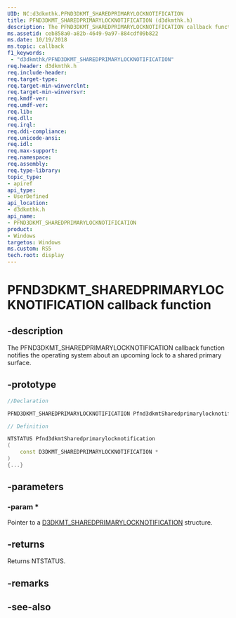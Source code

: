 ```yaml
---
UID: NC:d3dkmthk.PFND3DKMT_SHAREDPRIMARYLOCKNOTIFICATION
title: PFND3DKMT_SHAREDPRIMARYLOCKNOTIFICATION (d3dkmthk.h)
description: The PFND3DKMT_SHAREDPRIMARYLOCKNOTIFICATION callback function notifies the operating system about an upcoming lock to a shared primary surface.
ms.assetid: ceb858a0-a82b-4649-9a97-884cdf09b822
ms.date: 10/19/2018
ms.topic: callback
f1_keywords:
 - "d3dkmthk/PFND3DKMT_SHAREDPRIMARYLOCKNOTIFICATION"
req.header: d3dkmthk.h
req.include-header:
req.target-type:
req.target-min-winverclnt:
req.target-min-winversvr:
req.kmdf-ver:
req.umdf-ver:
req.lib:
req.dll:
req.irql: 
req.ddi-compliance:
req.unicode-ansi:
req.idl:
req.max-support:
req.namespace:
req.assembly:
req.type-library: 
topic_type: 
- apiref
api_type: 
- UserDefined
api_location: 
- d3dkmthk.h
api_name: 
- PFND3DKMT_SHAREDPRIMARYLOCKNOTIFICATION
product:
- Windows
targetos: Windows
ms.custom: RS5
tech.root: display
---
```


# PFND3DKMT_SHAREDPRIMARYLOCKNOTIFICATION callback function

## -description

The PFND3DKMT_SHAREDPRIMARYLOCKNOTIFICATION callback function notifies the operating system about an upcoming lock to a shared primary surface.

## -prototype

```cpp
//Declaration

PFND3DKMT_SHAREDPRIMARYLOCKNOTIFICATION Pfnd3dkmtSharedprimarylocknotification; 

// Definition

NTSTATUS Pfnd3dkmtSharedprimarylocknotification 
(
	const D3DKMT_SHAREDPRIMARYLOCKNOTIFICATION *
)
{...}

```

## -parameters

### -param * 

Pointer to a [D3DKMT_SHAREDPRIMARYLOCKNOTIFICATION](ns-d3dkmthk-_d3dkmt_sharedprimarylocknotification.md) structure.

## -returns

Returns NTSTATUS.


## -remarks




## -see-also
